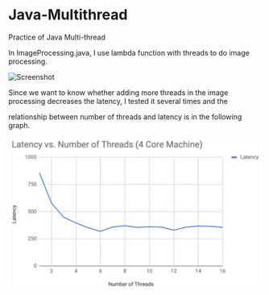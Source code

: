 # Java-Multithread
Practice of Java Multi-thread 

In ImageProcessing.java, I use lambda function with threads to do image processing.

![Screenshot](./resource/Combined_graph.png)

Since we want to know whether adding more threads in the image processing decreases the latency, I tested it several times and the 

relationship between number of threads and latency is in the following graph.

![Screenshot](./resource/Efficiency.png)


